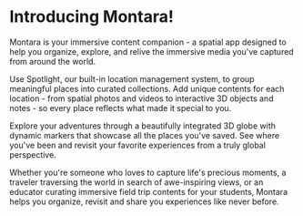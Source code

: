 # Introducing Montara!

Montara is your immersive content companion - a spatial app designed to help you organize, explore, and relive the immersive media you've captured from around the world. 

Use Spotlight, our built-in location management system, to group meaningful places into curated collections. Add unique contents for each location - from spatial photos and videos to interactive 3D objects and notes - so every place reflects what made it special to you.

Explore your adventures through a beautifully integrated 3D globe with dynamic markers that showcase all the places you've saved. See where you've been and revisit your favorite experiences from a truly global perspective. 

Whether you're someone who loves to capture life's precious moments, a traveler traversing the world in search of awe-inspiring views, or an educator curating immersive field trip contents for your students, Montara helps you organize, revisit and share you experiences like never before.
